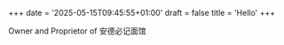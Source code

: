 +++
date = '2025-05-15T09:45:55+01:00'
draft = false
title = 'Hello'
+++

Owner and Proprietor of 安德必记面馆
